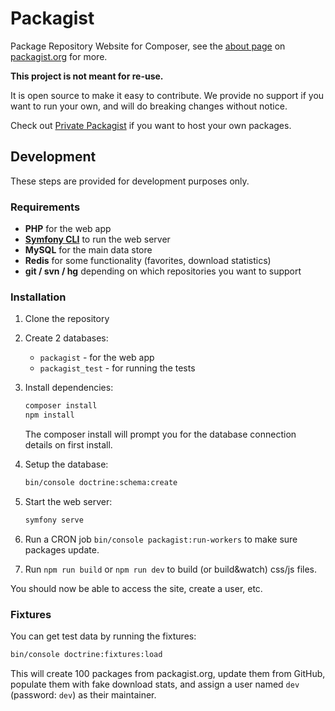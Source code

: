 Packagist
=========

Package Repository Website for Composer, see the [about page](https://packagist.org/about) on [packagist.org](https://packagist.org/) for more.

**This project is not meant for re-use.**

It is open source to make it easy to contribute. We provide no support if you want to run your own, and will do breaking changes without notice.

Check out [Private Packagist](https://packagist.com/) if you want to host your own packages.

Development
------------

These steps are provided for development purposes only.

### Requirements

- **PHP** for the web app
- **[Symfony CLI](https://symfony.com/download)** to run the web server
- **MySQL** for the main data store
- **Redis** for some functionality (favorites, download statistics)
- **git / svn / hg** depending on which repositories you want to support

### Installation

1. Clone the repository
2. Create 2 databases:
    - `packagist` - for the web app
    - `packagist_test` - for running the tests
3. Install dependencies:
   ```bash
   composer install
   npm install
   ```
   The composer install will prompt you for the database connection details on first install.
4. Setup the database:
   ```bash
   bin/console doctrine:schema:create
   ```
5. Start the web server:
   ```bash
   symfony serve
   ```
6. Run a CRON job `bin/console packagist:run-workers` to make sure packages update.

7. Run `npm run build` or `npm run dev` to build (or build&watch) css/js files.

You should now be able to access the site, create a user, etc.

### Fixtures

You can get test data by running the fixtures:

```bash
bin/console doctrine:fixtures:load
 ```

This will create 100 packages from packagist.org, update them from GitHub, populate them with fake download stats, and assign a user named `dev` (password: `dev`) as their maintainer.
